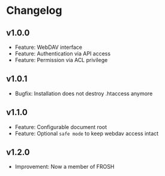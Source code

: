 # Changelog

## v1.0.0

* Feature: WebDAV interface
* Feature: Authentication via API access
* Feature: Permission via ACL privilege

## v1.0.1

* Bugfix: Installation does not destroy .htaccess anymore

## v1.1.0

* Feature: Configurable document root
* Feature: Optional `safe mode` to keep webdav access intact

## v1.2.0

* Improvement: Now a member of FROSH
